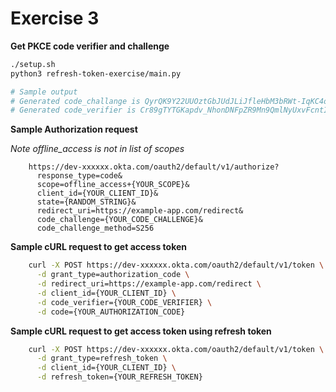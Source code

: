 # Exercise 3

**Get PKCE code verifier and challenge**

```bash
./setup.sh
python3 refresh-token-exercise/main.py

# Sample output
# Generated code_challange is QyrQK9Y22UUOztGbJUdJLiJfleHbM3bRWt-IqKC4o54
# Generated code_verifier is Cr89gTYTGKapdv_NhonDNFpZR9Mn9QmlNyUxvFcntIXYXNXxcW8ODl2YRbi2Tmm3ElcZcmEVNwTBUUOeVD_DBXVpnBo3oaGz6-cT-09gJHApysgn6hW-IL8DQMfMezi3

```

**Sample Authorization request**

_Note offline_access is not in list of scopes_

```
    https://dev-xxxxxx.okta.com/oauth2/default/v1/authorize?
      response_type=code&
      scope=offline_access+{YOUR_SCOPE}&
      client_id={YOUR_CLIENT_ID}&
      state={RANDOM_STRING}&
      redirect_uri=https://example-app.com/redirect&
      code_challenge={YOUR_CODE_CHALLENGE}&
      code_challenge_method=S256
```

**Sample cURL request to get access token**

```bash
    curl -X POST https://dev-xxxxxx.okta.com/oauth2/default/v1/token \
      -d grant_type=authorization_code \
      -d redirect_uri=https://example-app.com/redirect \
      -d client_id={YOUR_CLIENT_ID} \
      -d code_verifier={YOUR_CODE_VERIFIER} \
      -d code={YOUR_AUTHORIZATION_CODE}
```

**Sample cURL request to get access token using refresh token**

```bash
    curl -X POST https://dev-xxxxxx.okta.com/oauth2/default/v1/token \
      -d grant_type=refresh_token \
      -d client_id={YOUR_CLIENT_ID} \
      -d refresh_token={YOUR_REFRESH_TOKEN}
```
